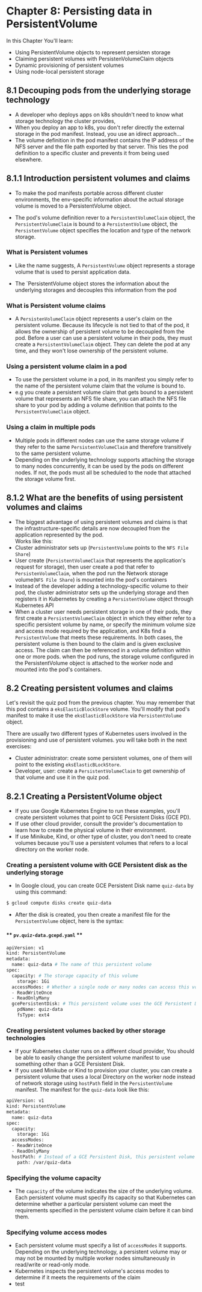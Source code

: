 # Chapter 8: Persisting data in PersistentVolume
In this Chapter You'll learn:
- Using PersistentVolume objects to represent persisten storage
- Claiming persistent volumes with PersistenVolumeClaim objects
- Dynamic provisioning of persistent volumes
- Using node-local persistent storage
## 8.1 Decouping pods from the underlying storage technology

- A developer who deploys apps on k8s shouldn't need to know what storage technology the cluster provides, 
- When you deploy an app to k8s, you don't refer directly the external storage in the pod manifest. Instead, you use an idirect approach...
- The volume definition in the pod manifest contains the IP address of the NFS server and the file path exported by that server. This ties the pod definition to a specific cluster and prevents it from being used elsewhere.
## 8.1.1 Introduction persistent volumes and claims
- To make the pod manifests portable across different cluster environments, the env-specific information about the actual storage volume is moved to a PersistentVolume object. 

- The pod's volume definition rever to a `PersistentVolumeClaim` object, the `PersistentVolumeClaim` is bound to a `PersistentVolume` object, the `PersistentVolume` object specifies the location and type of the network storage.

### What is Persistent volumes
- Like the name suggests, A `PersistentVolume` object represents a storage volume that is used to persist application data. 

- The `PersistentVolume object stores the information about the underlying storages and decouples this information from the pod

### What is Persistent volume claims
- A `PersistenVolumeClaim` object represents a user's claim on the persistent volume. Because its lifecycle is not tied to that of the pod, it allows the ownership of persistent volume to be decoupled from the pod. Before a user can use a persistent volume in their pods, they must create a `PersistentVolumeClaim` object. They can delete the pod at any time, and they won't lose ownership of the persistent volume.
### Using a persistent volume claim in a pod
- To use the persistent volume in a pod, in its manifest you simply refer to the name of the persistent volume claim that the volume is bound to.
- e.g you create a persistent volume claim that gets bound to a persistent volume that represents an NFS file share, you can attach the NFS file share to your pod by adding a volume definition that points to the `PersistentVolumeClaim` object.
### Using a claim in multiple pods
- Multiple pods in different nodes can use the same storage volume if they refer to the same `PersistentVolumeClaim` and therefore transitively to the same persistent volume.
- Depending on the underlying technology supports attaching the storage to many nodes concurrently, it can be used by the pods on different nodes. If not, the pods must all be scheduled to the node that attached the storage volume first.
## 8.1.2 What are the benefits of using persistent volumes and claims
- The biggest advantage of using persistent volumes and claims is that the infrastructure-specific details are now decoupled from the application represented by the pod.  
Works like this:
- Cluster administrator sets up (`PersistentVolume` points to the `NFS File Share`) 
- User create (`PersistentVolumeClaim` that represents the application's request for storage), then user create a pod that refer to `PersistenVolumeClaim`, when the pod run the Network storage volume(`NFS File Share`) is mounted into the pod's containers
- Instead of the developer adding a technology-specific volume to their pod, the cluster administrator sets up the underlying storage and then registers it in Kubernetes by creating a `PersistentVolume` object through Kubernetes API
- When a cluster user needs persistent storage in one of their pods, they first create a `PersistentVolumeClaim` object in which they either refer to a specific persistent volume by name, or specify the minimum volume size and access mode required by the application, and K8s find a `PersistentVolume` that meets these requirements. In both cases, the persistent volume is then bound to the claim and is given exclusive access. The claim can then be referenced in a volume definition within one or more pods. when the pod runs, the storage volume configured in the PersistentVolume object is attached to the worker node and mounted into the pod's containers.
## 8.2 Creating persistent volumes and claims
Let's revisit the quiz pod from the previous chapter. You may remember that this pod contains a `eksElasticBlockStore` volume. You'll modify that pod's manifest to make it use the `eksElasticBlockStore` via `PersistentVolume` object.  

There are usually two different types of Kubernetes users involved in the provisioning and use of persistent volumes. you will take both in the next exercises:
- Cluster administrator: create some persistent volumes, one of them will point to the existing `eksElasticBLockStore`. 
- Developer, user: create a `PersistentVolumeClaim` to get ownership of that volume and use it in the quiz pod.
## 8.2.1 Creating a PersistentVolume object
- If you use Google Kubernetes Engine to run these examples, you'll create persistent volumes that point to GCE Persistent Disks (GCE PD).
- If use other cloud provider, consult the provider's documentation to learn how to create the physical volume in their environment.
- If use Minikube, Kind, or other type of cluster, you don't need to create volumes because you'll use a persistent volumes that refers to a local directory on the worker node.
### Creating a persistent volume with GCE Persistent disk as the underlying storage
- In Google cloud, you can create GCE Persistent Disk name `quiz-data` by using this command:
```bash
$ gcloud compute disks create quiz-data
```
- After the disk is created, you then create a manifest file for the `PersistentVolume` object, here is the syntax:  

#### ** `pv.quiz-data.gcepd.yaml` **
```bash
apiVersion: v1
kind: PersistentVolume 
metadata:
  name: quiz-data # The name of this persistent volume
spec:
  capacity: # The storage capacity of this volume
    storage: 1Gi
  accessModes: # Whether a single node or many nodes can access this volume in read/write or read-only mode.
  - ReadWriteOnce
  - ReadOnlyMany
  gcePersistentDisk: # This persistent volume uses the GCE Persistent Disk created in the previous chapter
    pdName: quiz-data
    fsType: ext4

```
### Creating persistent volumes backed by other storage technologies
- If your Kubernetes cluster runs on a different cloud provider, You should be able to easily change the persistent volume manifest to use something other than a GCE Persistent Disk.
- If you used Minikube or Kind to provision your cluster, you can create a persistent volume that uses a local Directory on the worker node instead of network storage using `hostPath` field in the `PersistentVolume` manifest. The manifest for the `quiz-data` look like this:  
```bash
apiVersion: v1
kind: PersistentVolume
metadata:
  name: quiz-data
spec:
  capacity:
    storage: 1Gi
  accessModes:
  - ReadWriteOnce
  - ReadOnlyMany
  hostPath: # Instead of a GCE Persistent Disk, this persistent volume refers to a local directory on the host node 
    path: /var/quiz-data
```
### Specifying the volume capacity
- The `capacity` of the volume indicates the size of the underlying volume. Each persistent volume must specify its capacity so that Kubernetes can determine whether a particular persistent volume can meet the requirements specified in the persistent volume claim before it can bind them.
### Specifying volume access modes
- Each persistent volume must specify a list of `accessModes` it supports. Depending on the underlying technology, a persistent volume may or may not be mounted by multiple worker nodes simultaneously in read/write or read-only mode.
- Kubernetes inspects the persistent volume's access modes to determine if it meets the requirements of the claim
- test